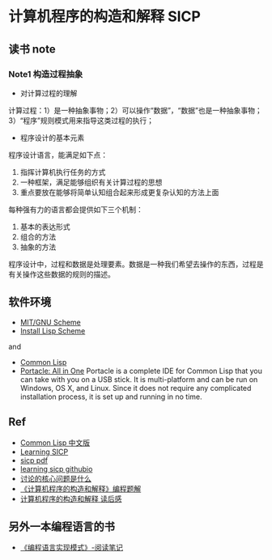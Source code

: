 
# 计算机程序的构造和解释 SICP

## 读书 note

### Note1 构造过程抽象

- 对计算过程的理解

计算过程：1）是一种抽象事物；2）可以操作“数据”，“数据”也是一种抽象事物；3）“程序”规则模式用来指导这类过程的执行；

- 程序设计的基本元素

程序设计语言，能满足如下点：

1. 指挥计算机执行任务的方式
2. 一种框架，满足能够组织有关计算过程的思想
3. 重点要放在能够将简单认知组合起来形成更复杂认知的方法上面

每种强有力的语言都会提供如下三个机制：

1. 基本的表达形式
2. 组合的方法
3. 抽象的方法

程序设计中，过程和数据是处理要素。数据是一种我们希望去操作的东西，过程是有关操作这些数据的规则的描述。

## 软件环境

- [MIT/GNU Scheme](http://www.gnu.org/software/mit-scheme/)
- [Install Lisp Scheme](http://www.shido.info/lisp/scheme1_e.html)

and

- [Common Lisp](https://common-lisp.net/downloads)
- [Portacle: All in One](https://portacle.github.io/)  Portacle is a complete IDE for Common Lisp that you can take with you on a USB stick. It is multi-platform and can be run on Windows, OS X, and Linux. Since it does not require any complicated installation process, it is set up and running in no time.

## Ref

- [Common Lisp 中文版](https://acl.readthedocs.io/en/latest/zhCN/index.html)
- [Learning SICP](https://github.com/DeathKing/Learning-SICP)
- [sicp pdf](https://github.com/sarabander/sicp-pdf)
- [learning sicp githubio](https://learningsicp.github.io/)
- [讨论的核心问题是什么](https://www.zhihu.com/question/26549715/answer/34336593)
- [《计算机程序的构造和解释》编程题解](https://github.com/strint/sicpAns)
- [计算机程序的构造和解释 读后感](https://github.com/ultimate-lambda/book-reviews/wiki/%E8%AE%A1%E7%AE%97%E6%9C%BA%E7%A8%8B%E5%BA%8F%E7%9A%84%E6%9E%84%E9%80%A0%E5%92%8C%E8%A7%A3%E9%87%8A%EF%BC%88The-Structure-And-Interpretation-of-Computer-Programs%EF%BC%89)

## 另外一本编程语言的书

- [《编程语言实现模式》-阅读笔记](https://zxc0328.github.io/2017/03/30/lip-notes/)